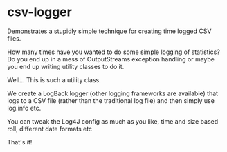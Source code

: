 csv-logger
==========

Demonstrates a stupidly simple technique for creating time logged CSV files.

How many times have you wanted to do some simple logging of statistics? Do you end up in a mess of OutputStreams exception handling or maybe you end up writing utility classes to do it.

Well... This is such a utility class.

We create a LogBack logger (other logging frameworks are available) that logs to a CSV file (rather than the traditional log file) and then simply use log.info etc.

You can tweak the Log4J config as much as you like, time and size based roll, different date formats etc

That's it!
